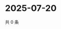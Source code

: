 # 2025-07-20

共 0 条

<!-- BEGIN ZHIHUVIDEO -->
<!-- 最后更新时间 Sun Jul 20 2025 18:12:18 GMT+0800 (China Standard Time) -->

<!-- END ZHIHUVIDEO -->
